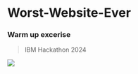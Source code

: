 # Worst-Website-Ever

### Warm up excerise  
> IBM Hackathon 2024

<img src="https://github.com/Emad-Eldin-G/Worst-Website-Ever/blob/main/static/worstever.png">
